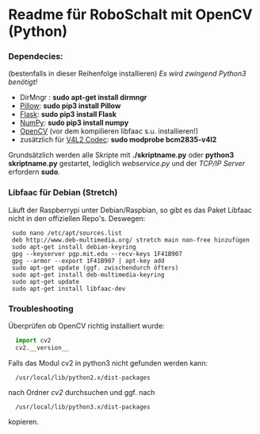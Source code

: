 # Readme für RoboSchalt mit OpenCV (Python)
### Dependecies:
(bestenfalls in dieser Reihenfolge installieren)
*Es wird zwingend Python3 benötigt!*
+ DirMngr : **sudo apt-get install dirmngr**
+ [Pillow](https://pillow.readthedocs.io/en/stable/): **sudo pip3 install Pillow**
+ [Flask](http://flask.pocoo.org/): **sudo pip3 install Flask**
+ [NumPy](http://www.numpy.org/): **sudo pip3 install numpy**
+ [OpenCV](http://www.codebind.com/cpp-tutorial/install-opencv-ubuntu-cpp/) (vor dem kompilieren libfaac s.u. installieren!)
+ zusätzlich für [V4L2 Codec](https://www.raspberrypi.org/forums/viewtopic.php?t=62364):  **sudo modprobe bcm2835-v4l2**

Grundsätzlich werden alle Skripte mit **./skriptname.py** oder **python3 skriptname.py** gestartet, lediglich *webservice.py* und der *TCP/IP Server* erfordern **sudo**.

### Libfaac für Debian (Stretch)
Läuft der Raspberrypi unter Debian/Raspbian, so gibt es das Paket Libfaac nicht in den offiziellen Repo's. Deswegen:
```shell
 sudo nano /etc/apt/sources.list
 deb http://www.deb-multimedia.org/ stretch main non-free hinzufügen
 sudo apt-get install debian-keyring
 gpg --keyserver pgp.mit.edu --recv-keys 1F41B907
 gpg --armor --export 1F41B907 | apt-key add
 sudo apt-get update (ggf. zwischendurch öfters)
 sudo apt-get install deb-multimedia-keyring
 sudo apt-get update
 sudo apt-get install libfaac-dev
```
### Troubleshooting
Überprüfen ob OpenCV richtig installiert wurde:
```python
  import cv2
  cv2.__version__
```
Falls das Modul cv2 in python3 nicht gefunden werden kann:
```shell
  /usr/local/lib/python2.x/dist-packages
```
nach Ordner *cv2* durchsuchen und ggf. nach
```shell
  /usr/local/lib/python3.x/dist-packages
```
kopieren.
